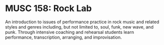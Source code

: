 # MUSC 158: Rock Lab

An introduction to issues of performance practice in rock music and related styles and genres including, but not limited to, soul, funk, new wave, and punk. Through intensive coaching and rehearsal students learn performance, transcription, arranging, and improvisation.
